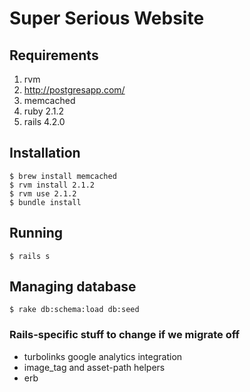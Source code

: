 # Super Serious Website

## Requirements

1. rvm
1. http://postgresapp.com/
1. memcached
1. ruby 2.1.2
1. rails 4.2.0

## Installation
    $ brew install memcached
    $ rvm install 2.1.2
    $ rvm use 2.1.2
    $ bundle install

## Running

    $ rails s

## Managing database

    $ rake db:schema:load db:seed

### Rails-specific stuff to change if we migrate off

* turbolinks google analytics integration
* image_tag and asset-path helpers
* erb
